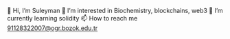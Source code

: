 👋 Hi, I’m Suleyman
👀 I’m interested in Biochemistry, blockchains, web3
🌱 I’m currently learning solidity
📫 How to reach me 91128322007@ogr.bozok.edu.tr

